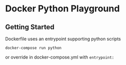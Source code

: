 # Docker Python Playground

## Getting Started

Dockerfile uses an entrypoint supporting python scripts

`docker-compose run python`

or override in docker-compose.yml with `entrypoint:`
